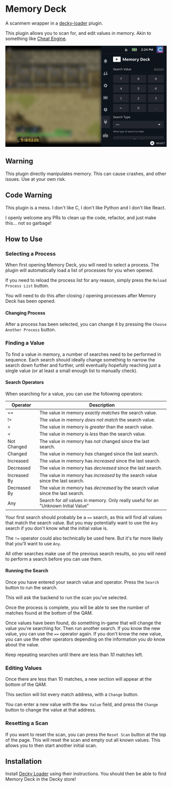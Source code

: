 # Memory Deck

A scanmem wrapper in a [decky-loader](https://github.com/SteamDeckHomebrew/decky-loader) plugin.

This plugin allows you to scan for, and edit values in memory. Akin to something like [Cheat Engine](https://cheatengine.org).

![Memory Deck](image/README/1664125159778.png)

## Warning
This plugin directly manipulates memory. This can cause crashes, and other issues. Use at your own risk.

## Code Warning
This plugin is a mess.
I don't like C, I don't like Python and I don't like React.

I openly welcome any PRs to clean up the code, refactor, and just make this... not so garbage!

## How to Use

### Selecting a Process

When first opening Memory Deck, you will need to select a process. The plugin will automatically load a list of processes for you when opened.

If you need to reload the process list for any reason, simply press the `Reload Process List` button.

You will need to do this after closing / opening processes after Memory Deck has been opened.

#### Changing Process

After a process has been selected, you can change it by pressing the `Choose Another Process` button.

### Finding a Value

To find a value in memory, a number of searches need to be performed in sequence.
Each search should ideally change something to narrow the search down further and further, until eventually hopefully reaching just a single value (or at least a small enough list to manually check).

#### Search Operators

When searching for a value, you can use the following operators:

| Operator     | Description                                                                       |
| ------------ | --------------------------------------------------------------------------------- |
| ==           | The value in memory *exactly matches* the search value.                         |
| !=           | The value in memory *does not match* the search value.                          |
| &gt;         | The value in memory is *greater* than the search value.                             |
| &lt;         | The value in memory is *less* than the search value.                                |
| Not Changed  | The value in memory has *not* changed since the last search.               |
| Changed      | The value in memory *has* changed since the last search.                        |
| Increased    | The value in memory has *increased* since the last search.                      |
| Decreased    | The value in memory has *decreased* since the last search.                      |
| Increased By | The value in memory has *increased* by the search value since the last search.  |
| Decreased By | The value in memory has *decreased* by the search value since the last search.  |
| Any          | Search for *all* values in memory. Only really useful for an "Unknown Initial Value"                                              |

Your first search should probably be a `==` search, as this will find all values that match the search value. But you may potentially want to use the `Any` search if you don't know what the initial value is.

The `!=` operator could also technically be used here. But it's far more likely that you'll want to use `Any`.

All other searches make use of the previous search results, so you will need to perform a search before you can use them.

#### Running the Search

Once you have entered your search value and operator. Press the `Search` button to run the search.

This will ask the backend to run the scan you've selected.

Once the process is complete, you will be able to see the number of matches found at the bottom of the QAM.

Once values have been found, do something in-game that will change the value you're searching for. Then run another search. If you know the new value, you can use the `==` operator again. If you don't know the new value, you can use the other operators depending on the information you *do* know about the value.

Keep repeating searches until there are less than *10* matches left.

### Editing Values
Once there are less than 10 matches, a new section will appear at the bottom of the QAM.

This section will list every match address, with a `Change` button.

You can enter a new value with the `New Value` field, and press the `Change` button to change the value at that address.

### Resetting a Scan
If you want to reset the scan, you can press the `Reset Scan` button at the top of the page.
This will reset the scan and empty out all known values. This allows you to then start another initial scan.

## Installation
Install [Decky Loader](https://github.com/SteamDeckHomebrew/decky-loader) using their instructions.
You should then be able to find Memory Deck in the Decky store!